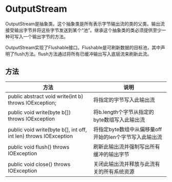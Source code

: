 # OutputStream
OutputStream是抽象类。这个抽象类是所有表示字节输出流的类的父类。输出流接受输出字节并将这些字节发送到某个“池”。继承这个抽象类的类必须提供至少一种可写入一个输出字节的方法。

OutputStream实现了Flushable接口。Flushable是可刷新数据的目标池，其中声明了flush方法。flush方法通过将所有已缓冲输出写入底层流来刷新此流。

## 方法
| 方法 | 说明
| --- | ---
| public abstract void write(int b) throws IOException; | 将指定的字节写入此输出流
| public void write(byte b[]) throws IOException | 将b.length个字节从指定的byte数组写入此输出流
| public void write(byte b[], int off, int len) throws IOException | 将指定byte数组中从偏移量off开始的len个字节写入此输出流
| public void flush() throws IOException | 刷新此输出流并强制写出所有缓冲的输出字节
| public void close() throws IOException | 关闭此输出流并释放与此流有关的所有系统资源
